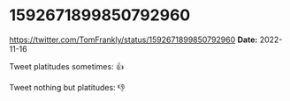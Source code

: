 # 1592671899850792960
https://twitter.com/TomFrankly/status/1592671899850792960
**Date:** 2022-11-16

Tweet platitudes sometimes: 👍

Tweet nothing but platitudes: 👎
